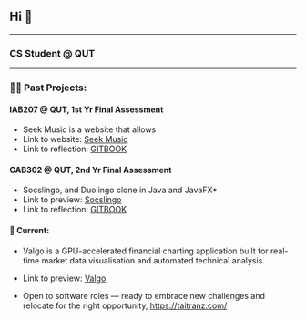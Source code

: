 <!-- markdownlint-disable MD033 -->


<h2>
    Hi 👋
</h2>

---

<h3> CS Student @ QUT  </h3>

---

<h3> 👨‍🍳 Past Projects: </h3>

<h4> IAB207 @ QUT, 1st Yr Final Assessment</h4>

* Seek Music is a website that allows
* Link to website: <a href="https://seekmusic.pythonanywhere.com/">Seek Music </a>
* Link to reflection: <a href="https://codetai.gitbook.io/seek-music-project-retrospection">GITBOOK</a>

<h4> CAB302 @ QUT, 2nd Yr Final Assessment</h4>

* Socslingo, and Duolingo clone in Java and JavaFX*
* Link to preview: <a href="https://taitranz.com/">Socslingo</a>
* Link to reflection: <a href="https://codetai.gitbook.io/socslingo-or-project-retrospection">GITBOOK</a>

<h4> 📖 Current: </h4>

* Valgo is a GPU-accelerated financial charting application built for real-time market data visualisation and automated technical analysis.
* Link to preview: <a href="https://taitranz.com/">Valgo</a>

* Open to software roles — ready to embrace new challenges and relocate for the right opportunity, https://taitranz.com/

<!--
**Taitranz/Taitranz** is a ✨ _special_ ✨ repository because its `README.md` (this file) appears on your GitHub profile.

Here are some ideas to get you started:

- 🔭 I’m currently working on ...
- 🌱 I’m currently learning ...
- 👯 I’m looking to collaborate on ...
- 🤔 I’m looking for help with ...
- 💬 Ask me about ...
- 📫 How to reach me: ...
- 😄 Pronouns: ...
- ⚡ Fun fact: ...
-->
